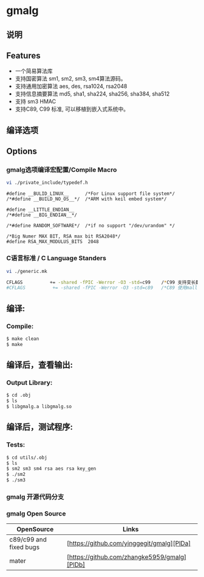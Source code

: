 # gmalg
## 说明
## Features
 - 一个简易算法库
 - 支持国密算法 sm1, sm2, sm3, sm4算法源码。
 - 支持通用加密算法 aes, des, rsa1024, rsa2048
 - 支持信息摘要算法 md5, sha1, sha224, sha256, sha384, sha512
 - 支持 sm3 HMAC
 - 支持C89, C99 标准, 可以移植到嵌入式系统中。

## 编译选项
## Options
### gmalg选项编译宏配置/Compile Macro

```sh
vi ./private_include/typedef.h
```

```
#define __BULID_LINUX__      /*For Linux support file system*/
/*#define __BUILD_NO_OS__*/  /*ARM with keil embed system*/

#define __LITTLE_ENDIAN__   
/*#define __BIG_ENDIAN__*/  

/*#define RANDOM_SOFTWARE*/  /*if no support "/dev/urandom" */

/*Big Numer MAX BIT, RSA max bit RSA2048*/
#define RSA_MAX_MODULUS_BITS  2048

```


### C语言标准 / C Language Standers

```sh
vi ./generic.mk
```

```sh
CFLAGS          += -shared -fPIC -Werror -O3 -std=c99    /*C99 支持变长数组*/
#CFLAGS          += -shared -fPIC -Werror -O3 -std=c89   /*C89 使用malloc/free*/

```



## 编译:
### Compile:

```sh
$ make clean
$ make
```

## 编译后，查看输出:
### Output Library:

```sh 
$ cd .obj
$ ls
$ libgmalg.a libgmalg.so
```

## 编译后，测试程序:
### Tests:
```sh 
$ cd utils/.obj
$ ls
$ sm2 sm3 sm4 rsa aes rsa key_gen
$ ./sm2
$ ./sm3
```
### gmalg 开源代码分支
### gmalg Open Source

| OpenSource | Links |
| ------ | ------ |
| c89/c99 and fixed bugs  | [https://github.com/yinggegit/gmalg][PlDa] |
| mater  | [https://github.com/zhangke5959/gmalg][PlDb] |


[//]: # (These are reference links used in the body of this note and get stripped out when the markdown processor does its job. There is no need to format nicely because it shouldn't be seen. Thanks SO - http://stackoverflow.com/questions/4823468/store-comments-in-markdown-syntax)

   [PlDa]: <https://github.com/yinggegit/gmalg>
   [PlDb]: <https://github.com/zhangke5959/gmalg>